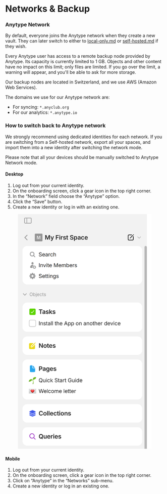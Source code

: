 # Networks & Backup

### Anytype Network

By default, everyone joins the Anytype network when they create a new vault. They can later switch to either to [local-only.md](local-only.md "mention") or [self-hosted.md](self-hosted.md "mention") if they wish.

Every Anytype user has access to a remote backup node provided by Anytype. Its capacity is currently limited to 1 GB. Objects and other content have no impact on this limit; only files are limited. If you go over the limit, a warning will appear, and you'll be able to ask for more storage.

Our backup nodes are located in Switzerland, and we use AWS (Amazon Web Services).

The domains we use for our Anytype network are:

* For syncing: `*.anyclub.org`
* For our analytics: `*.anytype.io`

### How to switch back to Anytype network

We strongly recommend using dedicated identities for each network. If you are switching from a Self-hosted network, export all your spaces, and import them into a new identity after switching the network mode.

Please note that all your devices should be manually switched to Anytype Network mode.

#### Desktop

1. Log out from your current identity.
2. On the onboarding screen, click a gear icon in the top right corner.
3. In the “Network” field choose the “Anytype” option.
4. Click the “Save” button.
5. Create a new identity or log in with an existing one.

<figure><img src="../../.gitbook/assets/image (51).png" alt=""><figcaption></figcaption></figure>

#### Mobile

1. Log out from your current identity.
2. On the onboarding screen, click a gear icon in the top right corner.
3. Click on “Anytype” in the “Networks” sub-menu.&#x20;
4. Create a new identity or log in an existing one.

<figure><img src="../../.gitbook/assets/Screenshot_20240411-104810_Anytype2.png" alt="" width="375"><figcaption></figcaption></figure>
